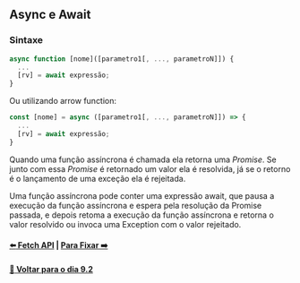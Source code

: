 ## Async e Await

### Sintaxe

~~~javascript
async function [nome]([parametro1[, ..., parametroN]]) {
  ...
  [rv] = await expressão;
}
~~~

Ou utilizando arrow function:
~~~javascript
const [nome] = async ([parametro1[, ..., parametroN]]) => {
  ...
  [rv] = await expressão;
}
~~~

Quando uma função assíncrona é chamada ela retorna uma *Promise*. Se junto com essa *Promise* é retornado um valor ela é resolvida, já se o retorno é o lançamento de uma exceção ela é rejeitada.

Uma função assíncrona pode conter uma expressão await, que pausa a execução da função assíncrona e espera pela resolução da Promise passada, e depois retoma a execução da função assíncrona e retorna o valor resolvido ou invoca uma Exception com o valor rejeitado.

#### [:arrow_left: Fetch API](./fetch-api.md#fetch-api) | [Para Fixar :arrow_right:](./para-fixar.md#para-fixar)

#### [:date: Voltar para o dia 9.2](../#92-javascript-assíncrono---fetch-api-e-asyncawait)
